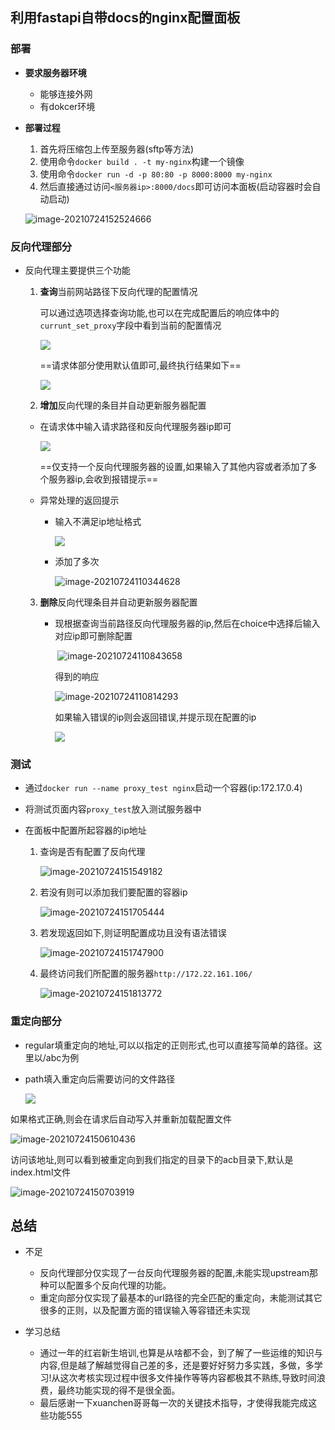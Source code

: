 

## 利用fastapi自带docs的nginx配置面板

### 部署

+ **要求服务器环境**
  + 能够连接外网
  + 有dokcer环境

+ **部署过程**
  1. 首先将压缩包上传至服务器(sftp等方法)
  2. 使用命令`docker build . -t my-nginx`构建一个镜像
  3. 使用命令`docker run -d -p 80:80 -p 8000:8000 my-nginx`
  4. 然后直接通过访问`<服务器ip>:8000/docs`即可访问本面板(启动容器时会自动启动)
  
  ![image-20210724152524666](C:\Users\lzd\AppData\Roaming\Typora\typora-user-images\image-20210724152524666.png)

### 反向代理部分

+ 反向代理主要提供三个功能

  1. **查询**当前网站路径下反向代理的配置情况

     可以通过选项选择查询功能,也可以在完成配置后的响应体中的`currunt_set_proxy`字段中看到当前的配置情况

     ![](https://gitee.com/lzd-1230/img-host/raw/master/image/20210724003304.png)

     ==请求体部分使用默认值即可,最终执行结果如下==

     ![](https://gitee.com/lzd-1230/img-host/raw/master/image/20210724003417.png)

  2. **增加**反向代理的条目并自动更新服务器配置

  + 在请求体中输入请求路径和反向代理服务器ip即可

       ![](https://gitee.com/lzd-1230/img-host/raw/master/image/20210724110044.png)

       ==仅支持一个反向代理服务器的设置,如果输入了其他内容或者添加了多个服务器ip,会收到报错提示==

  + 异常处理的返回提示

    + 输入不满足ip地址格式

       ![](https://gitee.com/lzd-1230/img-host/raw/master/image/20210724110323.png)

    + 添加了多次
    
       ![image-20210724110344628](C:\Users\lzd\AppData\Roaming\Typora\typora-user-images\image-20210724110344628.png)

  3. **删除**反向代理条目并自动更新服务器配置

     + 现根据查询当前路径反向代理服务器的ip,然后在choice中选择后输入对应ip即可删除配置

       ​	![image-20210724110843658](C:\Users\lzd\AppData\Roaming\Typora\typora-user-images\image-20210724110843658.png)

       得到的响应

       ![image-20210724110814293](C:\Users\lzd\AppData\Roaming\Typora\typora-user-images\image-20210724110814293.png)

       如果输入错误的ip则会返回错误,并提示现在配置的ip

       ![](https://gitee.com/lzd-1230/img-host/raw/master/image/20210724110629.png)

### 测试

+ 通过`docker run --name proxy_test nginx`启动一个容器(ip:172.17.0.4)

+ 将测试页面内容`proxy_test`放入测试服务器中

+ 在面板中配置所起容器的ip地址

  1. 查询是否有配置了反向代理

     ![image-20210724151549182](C:\Users\lzd\AppData\Roaming\Typora\typora-user-images\image-20210724151549182.png)

   2. 若没有则可以添加我们要配置的容器ip

      ![image-20210724151705444](C:\Users\lzd\AppData\Roaming\Typora\typora-user-images\image-20210724151705444.png)

  3. 若发现返回如下,则证明配置成功且没有语法错误

     ![image-20210724151747900](C:\Users\lzd\AppData\Roaming\Typora\typora-user-images\image-20210724151747900.png)

  4. 最终访问我们所配置的服务器`http://172.22.161.106/`

     ![image-20210724151813772](C:\Users\lzd\AppData\Roaming\Typora\typora-user-images\image-20210724151813772.png)


### 重定向部分

+ regular填重定向的地址,可以以指定的正则形式,也可以直接写简单的路径。这里以/abc为例

+ path填入重定向后需要访问的文件路径

  ![](https://gitee.com/lzd-1230/img-host/raw/master/image/20210724150258.png)

如果格式正确,则会在请求后自动写入并重新加载配置文件

![image-20210724150610436](C:\Users\lzd\AppData\Roaming\Typora\typora-user-images\image-20210724150610436.png)

访问该地址,则可以看到被重定向到我们指定的目录下的acb目录下,默认是index.html文件

![image-20210724150703919](C:\Users\lzd\AppData\Roaming\Typora\typora-user-images\image-20210724150703919.png)

## 总结

+ 不足
  + 反向代理部分仅实现了一台反向代理服务器的配置,未能实现upstream那种可以配置多个反向代理的功能。
  + 重定向部分仅实现了最基本的url路径的完全匹配的重定向，未能测试其它很多的正则，以及配置方面的错误输入等容错还未实现

+ 学习总结

  + 通过一年的红岩新生培训,也算是从啥都不会，到了解了一些运维的知识与内容,但是越了解越觉得自己差的多，还是要好好努力多实践，多做，多学习!从这次考核实现过程中很多文件操作等等内容都极其不熟练,导致时间浪费，最终功能实现的得不是很全面。
  + 最后感谢一下xuanchen哥哥每一次的关键技术指导，才使得我能完成这些功能555

  